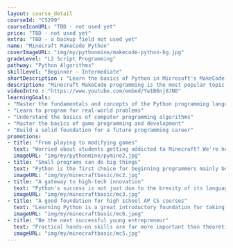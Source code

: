 ```yaml
---
layout: course_detail
courseId: "CS299"
courseIconURL: "TBD - not used yet"
price: "TBD - not used yet"
extra: "TBD - a backup field not used yet"
name: "Minecraft MakeCode Python"
coverImageURL: "img/my/pythonmine/makecode-python-bg.jpg"
gradeLevel: "L2 Script Programming"
pathway: "Python Algorithms"
skillLevel: "Beginner - Intermediate"
shortDescription : "Learn the basics of Python in Microsoft's MakeCode platform and start coding!"
description: "Minecraft MakeCode programming is the most popular topic at the L2 level, and the course will be focused on learning how to design and develop Minecraft projects through script programming. Students will be able to program their own features and ideas that are not available in Minecraft games, creating unlimited possibilities for developing and releasing their own games."
videoIntro : "https://www.youtube.com/embed/Yw1B6nj8JN0"
learningGoals:
- "Master the fundamentals and concepts of the Python programming language "
- "Learn to program for real-world problems"
- "Understand the basics of computer programming algorithms"
- "Master the basics of game programming and development"
- "Build a solid foundation for a future programming career"
promotions:
- title: "From playing to modifying games"
  text: "Worried about students getting addicted to Minecraft? We're here to encourage and guide students on how to play more advanced programming to modify their own games. The combination of Python and Minecraft can really allow students to learn to program"
  imageURL: "img/my/pythonmine/pymine2.jpg"
- title: "Small programs can do big things"
  text: "Python is the first choice for beginning programmers mainly because of its simple but powerful features. Students can often implement complex functionality quickly with brief code."
  imageURL: "img/my/minecraftbasic/mc2.jpg"
- title: "A gateway to high-tech innovation"
  text: "Python's success is not just due to the brevity of its language, but more importantly its widespread use in areas at the forefront of computing. Artificial intelligence, machine learning, speech recognition, autonomous driving - you can see Python playing a key role in all of them."
  imageURL: "img/my/minecraftbasic/mc3.jpg"
- title: "A good foundation for high school AP CS courses"
  text: "Learning Python is a great introductory foundation for taking the two existing high school AP CS courses. Not only does it satisfy the requirements of AP CS Principle, but it also helps students easily transition to the Java programming language which is required by AP CS A."
  imageURL: "img/my/minecraftbasic/mc6.jpeg"
- title: "Be the next successful young entrepreneur"
  text: "Practical hands-on skills are far more important than theoretical knowledge. Every course is designed for students to learn how to turn an idea for a game into a practical reality through hard work. Young little entrepreneurs are created during these challenges."
  imageURL: "img/my/minecraftbasic/mc5.jpg"
---
```

